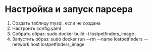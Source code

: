 # Настройка и запуск парсера

1. Создать таблицу mysql, если не создана
2. Настроить config.yaml
3. Собрать образ: sudo docker build -t lostpetfinders_image . 
4. Запустить образ: sudo docker run --rm --name lostpetfinders --network host lostpetfinders_image
